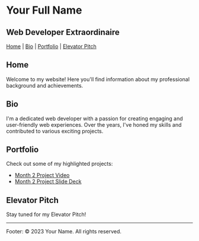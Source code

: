 # Your Full Name
## Web Developer Extraordinaire

[Home](#home) | [Bio](#bio) | [Portfolio](#portfolio) | [Elevator Pitch](#elevator-pitch)

## Home
Welcome to my website! Here you'll find information about my professional background and achievements.

## Bio
I'm a dedicated web developer with a passion for creating engaging and user-friendly web experiences. Over the years, I've honed my skills and contributed to various exciting projects.

## Portfolio
Check out some of my highlighted projects:

- [Month 2 Project Video](https://www.youtube.com/watch?v=your_video_id)
- [Month 2 Project Slide Deck](link_to_your_slide_deck.pdf)

## Elevator Pitch
Stay tuned for my Elevator Pitch!

---

Footer:
&copy; 2023 Your Name. All rights reserved.

